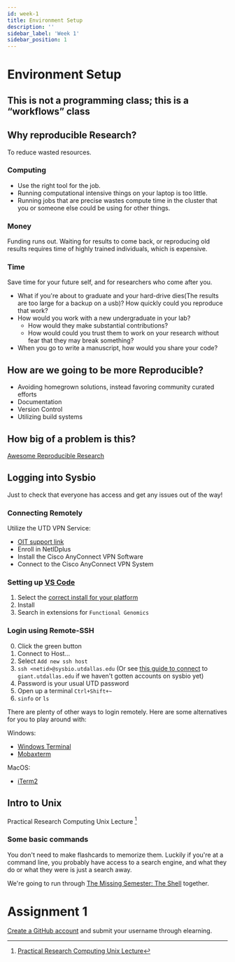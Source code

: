 ```yaml
---
id: week-1
title: Environment Setup
description: ''
sidebar_label: 'Week 1'
sidebar_position: 1
---
```


# Environment Setup

## This is not a programming class; this is a “workflows” class

<!-- TODO Remove the questioning -->

## Why reproducible Research?

To reduce wasted resources.

### Computing

- Use the right tool for the job.
- Running computational intensive things on your laptop is too little.
- Running jobs that are precise wastes compute time in the cluster that you or
  someone else could be using for other things.

### Money

Funding runs out. Waiting for results to come back, or reproducing old results
requires time of highly trained individuals, which is expensive.

### Time

Save time for your future self, and for researchers who come after you.

- What if you're about to graduate and your hard-drive dies(The results are too
  large for a backup on a usb)? How quickly could you reproduce that work?
- How would you work with a new undergraduate in your lab?
  - How would they make substantial contributions?
  - How would could you trust them to work on your research without fear that
    they may break something?
- When you go to write a manuscript, how would you share your code?

<!-- TODO Remove the questioning -->

## How are we going to be more Reproducible?

- Avoiding homegrown solutions, instead favoring community curated efforts
- Documentation
- Version Control
- Utilizing build systems

## How big of a problem is this?

[Awesome Reproducible
Research](https://github.com/leipzig/awesome-reproducible-research)

## Logging into Sysbio

Just to check that everyone has access and get any issues out of the way!

### Connecting Remotely

Utilize the UTD VPN Service:

- [OIT support link](https://www.utdallas.edu/oit/vpn/)
- Enroll in NetIDplus
- Install the Cisco AnyConnect VPN Software
- Connect to the Cisco AnyConnect VPN System

### Setting up [VS Code](https://code.visualstudio.com/)

1. Select the [correct install for your
   platform](https://code.visualstudio.com/#alt-downloads)
2. Install
   <!-- TODO Add screenshot -->
3. Search in extensions for `Functional Genomics`

### Login using Remote-SSH

<!-- TODO Add screenshot -->

0. Click the green button
1. Connect to Host...
2. Select `Add new ssh host`
3. `ssh <netid>@sysbio.utdallas.edu` (Or see [this guide to
   connect](https://oit.utdallas.edu/helpdesk/kb/?id=9472349b881c17a0a06f1944a4adda29f9761a1dc8)
   to `giant.utdallas.edu` if we haven't gotten accounts on sysbio yet)
4. Password is your usual UTD password
5. Open up a terminal `Ctrl+Shift+~`
6. `sinfo` or `ls`

There are plenty of other ways to login remotely. Here are some alternatives for you to play around with:

Windows:

- [Windows Terminal](https://www.microsoft.com/en-us/p/windows-terminal/9n0dx20hk701?activetab=pivot:overviewtab)
- [Mobaxterm](https://mobaxterm.mobatek.net/)

MacOS:

- [iTerm2](https://iterm2.com/downloads.html)

## Intro to Unix

Practical Research Computing Unix Lecture [^1]

### Some basic commands

You don't need to make flashcards to memorize them. Luckily if you're at a
command line, you probably have access to a search engine, and what they do or
what they were is just a search away.

We're going to run through [The Missing Semester: The
Shell](https://missing.csail.mit.edu/2020/course-shell/) together.

# Assignment 1

[Create a GitHub account](https://github.com/join) and submit your username
through elearning.

[^1]: [Practical Research Computing Unix Lecture](/practical-research-computing/02-unix.pdf)
[^2]: [The Missing Semester: The Shell](https://missing.csail.mit.edu/2020/course-shell/)
